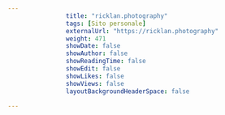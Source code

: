 ---
                title: "ricklan.photography"
                tags: [Sito personale]
                externalUrl: "https://ricklan.photography"
                weight: 471
                showDate: false
                showAuthor: false
                showReadingTime: false
                showEdit: false
                showLikes: false
                showViews: false
                layoutBackgroundHeaderSpace: false
                ---


